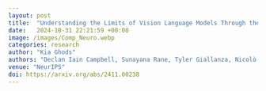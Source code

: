 ```yaml
---
layout: post
title:  "Understanding the Limits of Vision Language Models Through the Lens of the Binding Problem"
date:   2024-10-31 22:21:59 +00:00
image: /images/Comp_Neuro.webp
categories: research
author: "Kia Ghods"
authors: "Declan Iain Campbell, Sunayana Rane, Tyler Giallanza, Nicolò De Sabbata, <strong>Kia Ghods</strong>, Amogh Joshi, Alexander Ku, Jonathan D. Cohen, Thomas L. Griffiths, Taylor Whittington Webb"
venue: "NeurIPS"
doi: https://arxiv.org/abs/2411.00238
---
```

